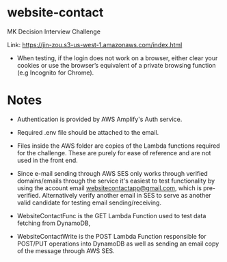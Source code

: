 # website-contact
MK Decision Interview Challenge

Link: https://jin-zou.s3-us-west-1.amazonaws.com/index.html

* When testing, if the login does not work on a browser, 
either clear your cookies or use the browser’s equivalent
of a private browsing function (e.g Incognito for Chrome). 

# Notes
- Authentication is provided by AWS Amplify's Auth service.

- Required .env file should be attached to the email.

- Files inside the AWS folder are copies of the Lambda functions required for the challenge. 
These are purely for ease of reference and are not used in the front end.

- Since e-mail sending through AWS SES only works through verified domains/emails through the service
it's easiest to test functionality by using the account email websitecontactapp@gmail.com, which is pre-verified. 
Alternatively verify another email in SES to serve as another valid candidate for testing email sending/receiving. 

- WebsiteContactFunc is the GET Lambda Function used to test data fetching from DynamoDB,
- WebsiteContactWrite is the POST Lambda Function responsible for POST/PUT operations
  into DynamoDB as well as sending an email copy of the message through AWS SES.
